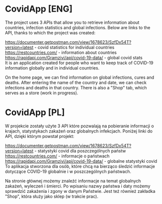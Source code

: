 # CovidApp [ENG]
The project uses 3 APIs that allow you to retrieve information about countries, infection statistics and global infections.
Below are links to the API, thanks to which the project was created:

https://documenter.getpostman.com/view/1678623/SzfDx54T?version=latest - covid statistics for individual countries  
https://restcountries.com/ - information about countries  
https://rapidapi.com/Gramzivi/api/covid-19-data/ - global covid stats  
It is an application created for people who want to keep track of COVID-19 information globally and in individual countries.  

On the home page, we can find information on global infections, cures and deaths.
After entering the name of the country and date, we can check infections and deaths in that country.
There is also a "Shop" tab, which serves as a store (work in progress).

# CovidApp [PL]
W projekcie zostały użyte 3 API które pozwalają na pobieranie informacji o krajach, statystykach zakażeń oraz globalnych infekcjach.
Poniżej linki do API, dzięki którym powstał projekt:

https://documenter.getpostman.com/view/1678623/SzfDx54T?version=latest  - statystyki covid dla poszczególnych państw   
https://restcountries.com/  - informacje o państwach   
https://rapidapi.com/Gramzivi/api/covid-19-data/ - globalne statystyki covid   
To aplikacja stworzona dla osób, które chcą na bierząco śledzić informacje dotyczące COVID-19 globalnie i w poszczególnych państwach.

Na stronie głównej możemy znaleźć informacje na temat globalnych zakażeń, wyleczeń i śmierci.
Po wpisaniu nazwy państwa i daty możemy sprawdzić zakażenia i zgony w danym Państwie.
Jest też również zakładka "Shop", która służy jako sklep (w trakcie prac).


